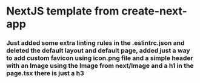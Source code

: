 # NextJS template from create-next-app

### Just added some extra linting rules in the .eslintrc.json and deleted the default layout and default page, added just a way to add custom favicon using icon.png file and a simple header with an Image using the Image from next/Image and a h1 in the page.tsx there is just a h3
